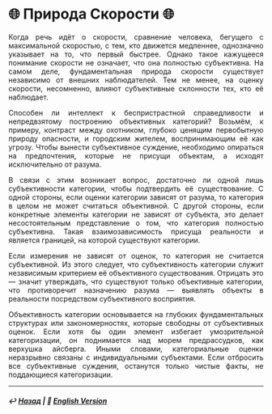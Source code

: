 # 🌐 Природа Скорости 🌐

<p align="justify">Когда речь идёт о скорости, сравнение человека, бегущего с максимальной скоростью, с тем, кто движется медленнее, однозначно указывает на то, что первый быстрее. Однако такое кажущееся понимание скорости не означает, что она полностью субъективна. На самом деле, фундаментальная природа скорости существует независимо от внешних наблюдателей. Тем не менее, на оценку скорости, несомненно, влияют субъективные склонности тех, кто её наблюдает.</p>

<p align="justify">Способен ли интеллект к беспристрастной справедливости и непредвзятому построению объективных категорий? Возьмём, к примеру, контраст между охотником, глубоко ценящим первобытную природу опасности, и городским жителем, воспринимающим её как угрозу. Чтобы вынести субъективное суждение, необходимо опираться на предпочтения, которые не присущи объектам, а исходят исключительно от разума.</p>

<p align="justify">В связи с этим возникает вопрос, достаточно ли одной лишь субъективности категории, чтобы подтвердить её существование. С одной стороны, если оценки категории зависят от разума, то категория в целом не может считаться объективной. С другой стороны, если конкретные элементы категории не зависят от субъекта, это делает несостоятельным представление о том, что категория полностью субъективна. Такая взаимозависимость присуща реальности и является границей, на которой существуют категории.</p>

<p align="justify">Если измерения не зависят от оценок, то категория не считается субъективной. Из этого следует, что субъективность категории служит независимым критерием её объективного существования. Отрицать это — значит утверждать, что существуют только объективные категории, что противоречит назначению разума — выявлять объекты в реальности посредством субъективного восприятия.</p>

<p align="justify">Объективность категории основывается на глубоких фундаментальных структурах или закономерностях, которые свободны от субъективных оценок. Если хотя бы один элемент избегает умозрительной категоризации, он поднимается над морем предрассудков, как верхушка айсберга. Иными словами, категориальные оценки неразрывно связаны с индивидуальными субъектами. Если отбросить все субъективные суждения, останутся только чистые факты, не поддающиеся категоризации.</p>

***

##### ↩️ [Назад](https://rozephyros.github.io/index-2.html) | 🗽 [English Version](english.md)
